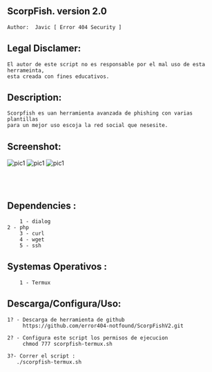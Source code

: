 ## ScorpFish. version 2.0 
    Author:  Javic [ Error 404 Security ]

## Legal Disclamer:
    El autor de este script no es responsable por el mal uso de esta herrameinta,
    esta creada con fines educativos.

## Description:
    Scorpfish es uan herramienta avanzada de phishing con varias plantillas 
    para un mejor uso escoja la red social que nesesite. 
 
## Screenshot:
![pic1](https://i.imgur.com/ycxb8Gn.jpg)
![pic1](https://i.imgur.com/O5Klnti.jpg)
![pic1](https://i.imgur.com/PXrlPnf.jpg)


<br /><br />

## Dependencies :
        1 - dialog
	2 - php
        3 - curl
        4 - wget
        5 - ssh

## Systemas Operativos :
        1 - Termux

## Descarga/Configura/Uso:
    1? - Descarga de herramienta de github
         https://github.com/error404-notfound/ScorpFishV2.git

    2? - Configura este script los permisos de ejecucion
         chmod 777 scorpfish-termux.sh

    3?- Correr el script :
       ./scorpfish-termux.sh
         	   
      
